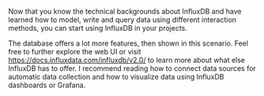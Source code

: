 Now that you know the technical backgrounds about InfluxDB and have learned how to model, write and query data using different interaction methods, you can start using InfluxDB in your projects.

The database offers a lot more features, then shown in this scenario. Feel free to further explore the web UI or visit https://docs.influxdata.com/influxdb/v2.0/ to learn more about what else InfluxDB has to offer. I recommend reading how to connect data sources for automatic data collection and how to visualize data using InfluxDB dashboards or Grafana.
